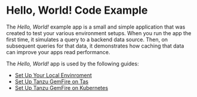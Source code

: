 <!--
Copyright 2019 - 2021 VMware, Inc.
SPDX-License-Identifier: Apache-2.0
-->
 
# Hello, World! Code Example

The *Hello, World!* example app is a small and simple application that was created to test your various environment setups. When you run the app the first time, it simulates a query to a backend data source.  Then, on subsequent queries for that data, it demonstrates how caching that data can improve your apps read performance.

The *Hello, World!* app is used by the following guides:

- [Set Up Your Local Envinroment](https://tanzugemfire.dev/spring-boot-for-apache-geode/getting-started/set-up-local-env-sbdg/)
- [Set Up Tanzu GemFire on Tas](https://tanzugemfire.dev/spring-boot-for-apache-geode/getting-started/set-up-tgf4vms-on-tas-sbdg/)
- [Set Up Tanzu GemFire on Kubernetes](https://tanzugemfire.dev/spring-boot-for-apache-geode/getting-started/set-up-tgf4k8s-on-tas-sbdg/)